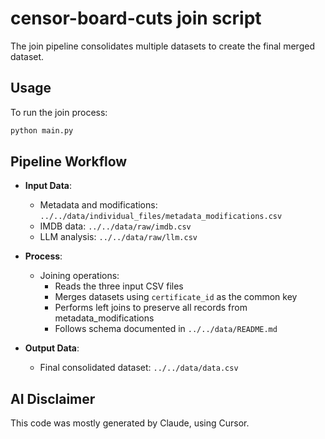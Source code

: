# censor-board-cuts join script

The join pipeline consolidates multiple datasets to create the final merged dataset.

## Usage

To run the join process:
```bash
python main.py
```

## Pipeline Workflow

- **Input Data**:
  - Metadata and modifications: `../../data/individual_files/metadata_modifications.csv`
  - IMDB data: `../../data/raw/imdb.csv`
  - LLM analysis: `../../data/raw/llm.csv`

- **Process**:
  - Joining operations:
    - Reads the three input CSV files
    - Merges datasets using `certificate_id` as the common key
    - Performs left joins to preserve all records from metadata_modifications
    - Follows schema documented in `../../data/README.md`

- **Output Data**:
  - Final consolidated dataset: `../../data/data.csv`

## AI Disclaimer

This code was mostly generated by Claude, using Cursor.